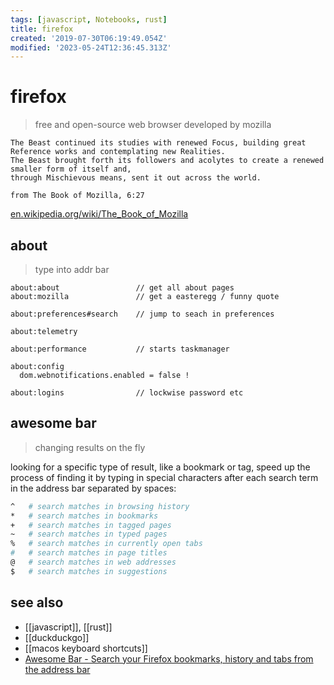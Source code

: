 ```yaml
---
tags: [javascript, Notebooks, rust]
title: firefox
created: '2019-07-30T06:19:49.054Z'
modified: '2023-05-24T12:36:45.313Z'
---
```


# firefox

> free and open-source web browser developed by mozilla

```
The Beast continued its studies with renewed Focus, building great Reference works and contemplating new Realities.
The Beast brought forth its followers and acolytes to create a renewed smaller form of itself and,
through Mischievous means, sent it out across the world.

from The Book of Mozilla, 6:27
```

[en.wikipedia.org/wiki/The_Book_of_Mozilla](https://en.wikipedia.org/wiki/The_Book_of_Mozilla)

## about

> type into addr bar

```
about:about                 // get all about pages
about:mozilla               // get a easteregg / funny quote

about:preferences#search    // jump to seach in preferences

about:telemetry

about:performance           // starts taskmanager

about:config
  dom.webnotifications.enabled = false !

about:logins                // lockwise password etc
```


## awesome bar

> changing results on the fly

looking for a specific type of result, like a bookmark or tag, speed up the process of finding it by typing in special characters after each search term in the address bar separated by spaces:

```sh
^   # search matches in browsing history
*   # search matches in bookmarks
+   # search matches in tagged pages
~   # search matches in typed pages
%   # search matches in currently open tabs
#   # search matches in page titles
@   # search matches in web addresses
$   # search matches in suggestions
```

## see also

- [[javascript]], [[rust]]
- [[duckduckgo]]
- [[macos keyboard shortcuts]]
- [Awesome Bar - Search your Firefox bookmarks, history and tabs from the address bar](https://support.mozilla.org/en-US/kb/awesome-bar-search-firefox-bookmarks-history-tabs#w_changing-results-on-the-fly)
